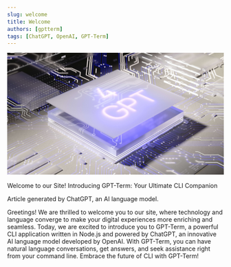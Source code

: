 ```yaml
---
slug: welcome
title: Welcome
authors: [gptterm]
tags: [ChatGPT, OpenAI, GPT-Term]
---
```


![Welcome Image](./d-koi-Fc1GBkmV-Dw-unsplash.jpg)

Welcome to our Site! Introducing GPT-Term: Your Ultimate CLI Companion

Article generated by ChatGPT, an AI language model.

Greetings! We are thrilled to welcome you to our site, where technology and language converge to make your digital experiences more enriching and seamless. Today, we are excited to introduce you to GPT-Term, a powerful CLI application written in Node.js and powered by ChatGPT, an innovative AI language model developed by OpenAI. With GPT-Term, you can have natural language conversations, get answers, and seek assistance right from your command line. Embrace the future of CLI with GPT-Term!
